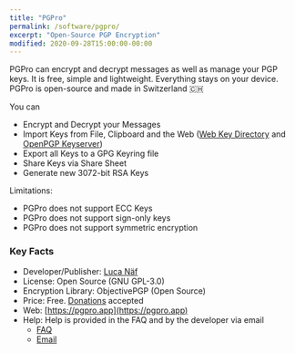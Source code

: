 ```yaml
---
title: "PGPro"
permalink: /software/pgpro/
excerpt: "Open-Source PGP Encryption"
modified: 2020-09-28T15:00:00-00:00
---
```


PGPro can encrypt and decrypt messages as well as manage your PGP keys.
It is free, simple and lightweight. Everything stays on your device. 
PGPro is open-source and made in Switzerland 🇨🇭

You can

* Encrypt and Decrypt your Messages
* Import Keys from File, Clipboard and the Web ([Web Key Directory](https://wiki.gnupg.org/WKD) and [OpenPGP Keyserver](https://keys.openpgp.org/))
* Export all Keys to a GPG Keyring file
* Share Keys via Share Sheet
* Generate new 3072-bit RSA Keys

Limitations:

* PGPro does not support ECC Keys
* PGPro does not support sign-only keys
* PGPro does not support symmetric encryption

### Key Facts

* Developer/Publisher: [Luca Näf](https://naef.lu/)
* License: Open Source (GNU GPL-3.0)
* Encryption Library: ObjectivePGP (Open Source)
* Price: Free. [Donations](https://pgpro.app/donate/) accepted
* Web: [https://pgpro.app](https://pgpro.app)
* Help: Help is provided in the FAQ and by the developer via email
	* [FAQ](https://pgpro.app/faq/)
	* [Email](mailto:dev@pgpro.app)